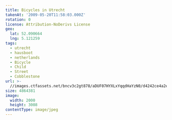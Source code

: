 ```yaml
---
title: Bicycles in Utrecht
takenAt: '2009-05-20T11:58:03.000Z'
rotation: 0
license: Attribution-NoDerivs License
geo:
  lat: 52.090664
  lng: 5.121259
tags:
  - utrecht
  - hausboot
  - netherlands
  - Bicycle
  - Child
  - Street
  - Cobblestone
url: >-
  //images.ctfassets.net/bncv3c2gt878/aDUF07HYXLxYqqdHaYzN0/d4242ce4a2e4b0459e1cd3233fc80347/bicycles-in-utrecht_4370224004_o
size: 4864381
image:
  width: 2000
  height: 3008
contentType: image/jpeg
---
```


